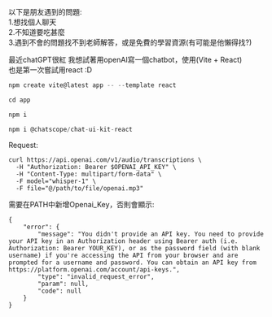 以下是朋友遇到的問題:  
1.想找個人聊天  
2.不知道要吃甚麼  
3.遇到不會的問題找不到老師解答，或是免費的學習資源(有可能是他懶得找?)  

最近chatGPT很紅 我想試著用openAI寫一個chatbot，使用(Vite + React)  
也是第一次嘗試用react :D

```javascript
npm create vite@latest app -- --template react

cd app

npm i

npm i @chatscope/chat-ui-kit-react
```
Request:  
```
curl https://api.openai.com/v1/audio/transcriptions \
  -H "Authorization: Bearer $OPENAI_API_KEY" \
  -H "Content-Type: multipart/form-data" \
  -F model="whisper-1" \
  -F file="@/path/to/file/openai.mp3"
```
需要在PATH中新增Openai_Key，否則會顯示:  
```
{
    "error": {
        "message": "You didn't provide an API key. You need to provide your API key in an Authorization header using Bearer auth (i.e. Authorization: Bearer YOUR_KEY), or as the password field (with blank username) if you're accessing the API from your browser and are prompted for a username and password. You can obtain an API key from https://platform.openai.com/account/api-keys.",
        "type": "invalid_request_error",
        "param": null,
        "code": null
    }
}
```
